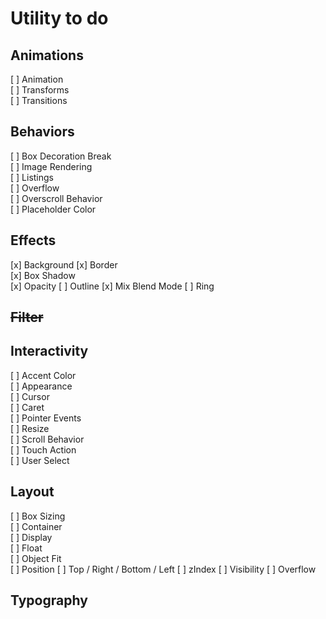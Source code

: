 # Utility to do

## Animations

[ ] Animation  
[ ] Transforms  
[ ] Transitions

## Behaviors

[ ] Box Decoration Break  
[ ] Image Rendering  
[ ] Listings  
[ ] Overflow  
[ ] Overscroll Behavior  
[ ] Placeholder Color

## Effects

[x] Background
[x] Border  
[x] Box Shadow  
[x] Opacity
[ ] Outline
[x] Mix Blend Mode
[ ] Ring

## ~~Filter~~

## Interactivity

[ ] Accent Color  
[ ] Appearance  
[ ] Cursor  
[ ] Caret  
[ ] Pointer Events  
[ ] Resize  
[ ] Scroll Behavior  
[ ] Touch Action  
[ ] User Select

## Layout

[ ] Box Sizing  
[ ] Container  
[ ] Display  
[ ] Float  
[ ] Object Fit  
[ ] Position
[ ] Top / Right / Bottom / Left
[ ] zIndex
[ ] Visibility
[ ] Overflow

## Typography
